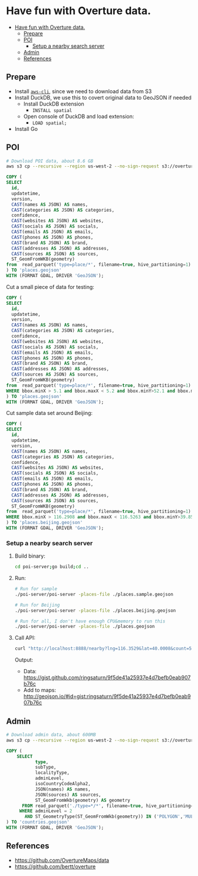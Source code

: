 # Have fun with Overture data.

- [Have fun with Overture data.](#have-fun-with-overture-data)
  - [Prepare](#prepare)
  - [POI](#poi)
    - [Setup a nearby search server](#setup-a-nearby-search-server)
  - [Admin](#admin)
  - [References](#references)

## Prepare

- Install [`aws-cli`](https://github.com/aws/aws-cli), since we need to download
  data from S3
- Install DuckDB, we use this to covert original data to GeoJSON if needed
  - Install DuckDB extension
    - `INSTALL spatial`
  - Open console of DuckDB and load extension:
    - `LOAD spatial;`
- Install Go

## POI

```bash
# Download POI data, about 8.6 GB
aws s3 cp --recursive --region us-west-2 --no-sign-request s3://overturemaps-us-west-2/release/2023-07-26-alpha.0/theme=places/ .
```

```sql
COPY (
SELECT 
  id,
  updatetime,
  version,
  CAST(names AS JSON) AS names,
  CAST(categories AS JSON) AS categories,
  confidence,
  CAST(websites AS JSON) AS websites,
  CAST(socials AS JSON) AS socials,
  CAST(emails AS JSON) AS emails,
  CAST(phones AS JSON) AS phones,
  CAST(brand AS JSON) AS brand,
  CAST(addresses AS JSON) AS addresses,
  CAST(sources AS JSON) AS sources,
  ST_GeomFromWKB(geometry)
from  read_parquet('type=place/*', filename=true, hive_partitioning=1)
) TO 'places.geojson'
WITH (FORMAT GDAL, DRIVER 'GeoJSON');
```

Cut a small piece of data for testing:

```sql
COPY (
SELECT 
  id,
  updatetime,
  version,
  CAST(names AS JSON) AS names,
  CAST(categories AS JSON) AS categories,
  confidence,
  CAST(websites AS JSON) AS websites,
  CAST(socials AS JSON) AS socials,
  CAST(emails AS JSON) AS emails,
  CAST(phones AS JSON) AS phones,
  CAST(brand AS JSON) AS brand,
  CAST(addresses AS JSON) AS addresses,
  CAST(sources AS JSON) AS sources,
  ST_GeomFromWKB(geometry)
from  read_parquet('type=place/*', filename=true, hive_partitioning=1)
WHERE bbox.minX > 5.1 and bbox.maxX < 5.2 and bbox.minY>52.1 and bbox.maxY<52.2
) TO 'places.geojson'
WITH (FORMAT GDAL, DRIVER 'GeoJSON');
```

Cut sample data set around Beijing:

```sql
COPY (
SELECT 
  id,
  updatetime,
  version,
  CAST(names AS JSON) AS names,
  CAST(categories AS JSON) AS categories,
  confidence,
  CAST(websites AS JSON) AS websites,
  CAST(socials AS JSON) AS socials,
  CAST(emails AS JSON) AS emails,
  CAST(phones AS JSON) AS phones,
  CAST(brand AS JSON) AS brand,
  CAST(addresses AS JSON) AS addresses,
  CAST(sources AS JSON) AS sources,
  ST_GeomFromWKB(geometry)
from  read_parquet('type=place/*', filename=true, hive_partitioning=1)
WHERE bbox.minX > 116.2908 and bbox.maxX < 116.5263 and bbox.minY>39.8555 and bbox.maxY<40.0219
) TO 'places.beijing.geojson'
WITH (FORMAT GDAL, DRIVER 'GeoJSON');
```

### Setup a nearby search server

1. Build binary:
   ```bash
   cd poi-server;go build;cd ..
   ```
2. Run:
   ```bash
   # Run for sample
   ./poi-server/poi-server -places-file ./places.sample.geojson

   # Run for Beijing
   ./poi-server/poi-server -places-file ./places.beijing.geojson

   # Run for all, I don't have enough CPU&memory to run this
   ./poi-server/poi-server -places-file ./places.geojson
   ```
3. Call API:
   ```bash
   curl "http://localhost:8888/nearby?lng=116.3529&lat=40.0008&count=50"
   ```
   Output:

   - Data: https://gist.github.com/ringsaturn/9f5de41a25937e4d7befb0eab907b76c
   - Add to maps:
     <http://geojson.io/#id=gist:ringsaturn/9f5de41a25937e4d7befb0eab907b76c>

## Admin

```bash
# Download admin data, about 600MB
aws s3 cp --recursive --region us-west-2 --no-sign-request s3://overturemaps-us-west-2/release/2023-07-26-alpha.0/theme=admins/ .
```

```sql
COPY (
    SELECT
           type,
           subType,
           localityType,
           adminLevel,
           isoCountryCodeAlpha2,
           JSON(names) AS names,
           JSON(sources) AS sources,
           ST_GeomFromWkb(geometry) AS geometry
      FROM read_parquet('./type=*/*', filename=true, hive_partitioning=1)
     WHERE adminLevel = 2
       AND ST_GeometryType(ST_GeomFromWkb(geometry)) IN ('POLYGON','MULTIPOLYGON')
) TO 'countries.geojson'
WITH (FORMAT GDAL, DRIVER 'GeoJSON');
```

## References

- <https://github.com/OvertureMaps/data>
- <https://github.com/bertt/overture>
